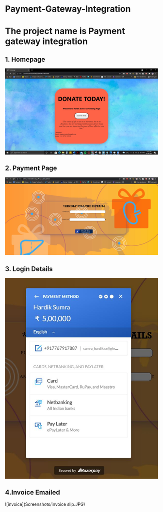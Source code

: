 # Payment-Gateway-Integration
<h1>The project name is <strong>Payment gateway integration</strong></h1>

## 1. Homepage
![Home](Screenshots/Home.jpg)
## 2. Payment Page
![payment](Screenshots/Payment.jpg)
## 3. Login Details
![checkout](Screenshots/check-out.JPG)
## 4.Invoice Emailed
![invoice](Screenshots/invoice slip.JPG)
